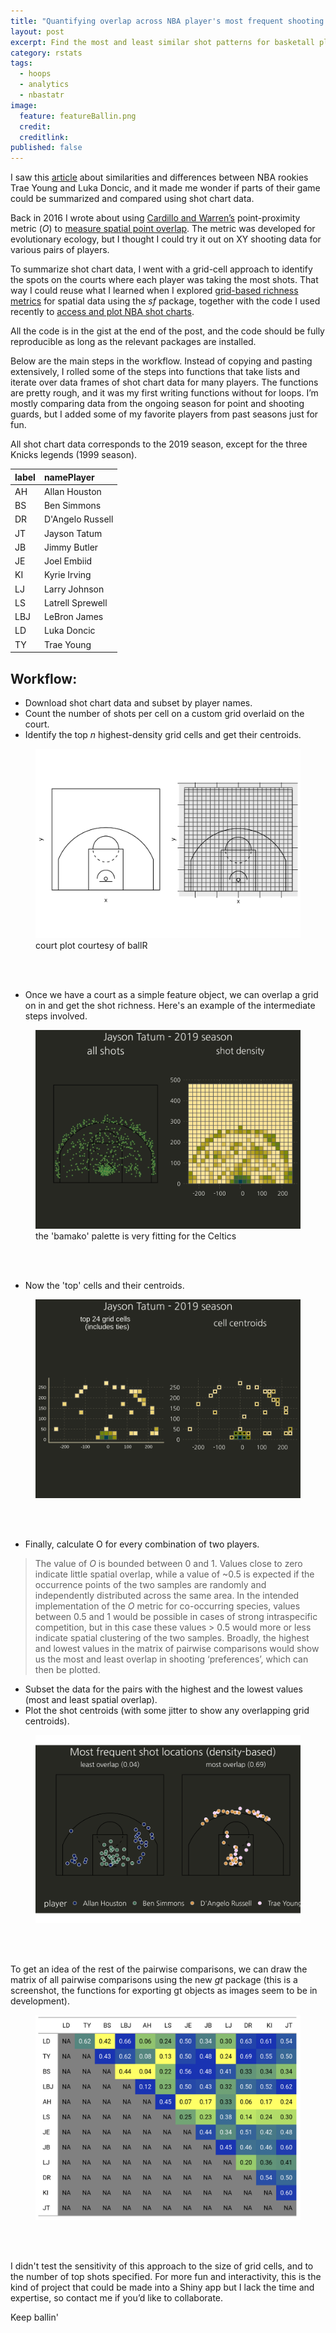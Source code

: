 ```yaml
---
title: "Quantifying overlap across NBA player's most frequent shooting locations"
layout: post
excerpt: Find the most and least similar shot patterns for basketall players.
category: rstats
tags:
  - hoops
  - analytics
  - nbastatr
image:
  feature: featureBallin.png
  credit: 
  creditlink: 
published: false
---
```


I saw this [article](http://www.espn.com/nba/story/_/id/25867382/trae-young-says-luka-doncic-trade-worked-teams) about similarities and differences between NBA rookies Trae Young and Luka Doncic, and it made me wonder if parts of their game could be summarized and compared using shot chart data. 

Back in 2016 I wrote about using [Cardillo and Warren’s](https://onlinelibrary.wiley.com/doi/abs/10.1111/geb.12455) point-proximity metric (_O_) to [measure spatial point overlap](https://luisdva.github.io/rstats/Measuring-point-overlap/). The metric was developed for evolutionary ecology, but I thought I could try it out on XY shooting data for various pairs of players. 

To summarize shot chart data, I went with a grid-cell approach to identify the spots on the courts where each player was taking the most shots. That way I could reuse what I learned when I explored [grid-based richness metrics](https://luisdva.github.io/rstats/richness/) for spatial data using the _sf_ package, together with the code I used recently to [access and plot NBA shot charts](https://luisdva.github.io/rstats/bball-shot-locations/).

All the code is in the gist at the end of the post, and the code should be fully reproducible as long as the relevant packages are installed. 

Below are the main steps in the workflow. Instead of copying and pasting extensively, I rolled some of the steps into functions that take lists and iterate over data frames of shot chart data for many players. The functions are pretty rough, and it was my first writing functions without for loops. I’m mostly comparing data from the ongoing season for point and shooting guards, but I added some of my favorite players from past seasons just for fun. 

All shot chart data corresponds to the 2019 season, except for the three Knicks legends (1999 season). 
 
|label |namePlayer       |
|:-----|:----------------|
|AH    |Allan Houston    |
|BS    |Ben Simmons      |
|DR    |D'Angelo Russell |
|JT    |Jayson Tatum     |
|JB    |Jimmy Butler     |
|JE    |Joel Embiid      |
|KI    |Kyrie Irving     |
|LJ    |Larry Johnson    |
|LS    |Latrell Sprewell |
|LBJ   |LeBron James     |
|LD    |Luka Doncic      |
|TY    |Trae Young       |

## Workflow:

- Download shot chart data and subset by player names.  
- Count the number of shots per cell on a custom grid overlaid on the court.  
- Identify the top _n_ highest-density grid cells and get their centroids.  
  
<figure>
    <a href="/images/court_grid.png"><img src="/images/court_grid.png"></a>
        <figcaption>court plot courtesy of ballR</figcaption>
</figure>
<br><br>  
  
- Once we have a court as a simple feature object, we can overlap a grid on in and get the shot richness. Here's an example of the intermediate steps involved. 
  

<figure>
    <a href="/images/jtinterm.png"><img src="/images/jtinterm.png"></a>
        <figcaption>the 'bamako' palette is very fitting for the Celtics</figcaption>
</figure>
<br><br>  

- Now the 'top' cells and their centroids.  
  
<figure>
    <a href="/images/jtinterm2.png"><img src="/images/jtinterm2.png"></a>
        <figcaption></figcaption>
</figure>
<br><br>

- Finally, calculate O for every combination of two players.  

> The value of _O_ is bounded between 0 and 1. Values close to zero indicate little spatial overlap, while a value of ~0.5 is expected if the occurrence points of the two samples are randomly and independently distributed across the same area. In the intended implementation of the _O_ metric for co-occurring species, values between 0.5 and 1 would be possible in cases of strong intraspecific competition, but in this case these values > 0.5 would more or less indicate spatial clustering of the two samples. Broadly, the highest and lowest values in the matrix of pairwise comparisons would show us the most and least overlap in shooting ‘preferences’, which can then be plotted.  

- Subset the data for the pairs with the highest and the lowest values (most and least spatial overlap).  
- Plot the shot centroids (with some jitter to show any overlapping grid centroids).  

<figure>
    <a href="/images/topbottomO.png"><img src="/images/topbottomO.png"></a>
        <figcaption></figcaption>
</figure>
<br><br>

To get an idea of the rest of the pairwise comparisons, we can draw the matrix of all pairwise comparisons using the new _gt_ package (this is a screenshot, the functions for exporting gt objects as images seem to be in development). 


<figure>
    <a href="/images/OVals.png"><img src="/images/Ovals.png"></a>
        <figcaption></figcaption>
</figure>
<br><br>  

I didn't test the sensitivity of this approach to the size of grid cells, and to the number of top shots specified. For more fun and interactivity, this is the kind of project that could be made into a Shiny app but I lack the time and expertise, so contact me if you’d like to collaborate. 


Keep ballin'  

